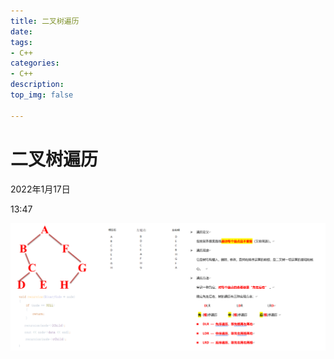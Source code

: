 ```yaml
---
title: 二叉树遍历
date:
tags: 
- C++
categories:
- C++
description:
top_img: false

---
```


# 二叉树遍历

2022年1月17日

13:47

![D  c  D  c  c  D  c  void recursion (BinaryNode \* node)  if (node NULL)  return;  recursion (node-\> IChi 1 d)  cout node-\>data endl ,  recursion (node-\>rChi 1 d)  DLR  (tR)BiBD  LDR  LRDe  DLR  LDR  LRD  — EJ\*Ü, ](media/90765ad142ae9c04739fde85d776f281.png)

